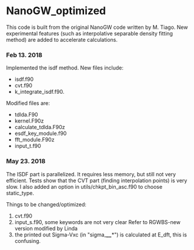 # NanoGW_optimized
This code is built from the original NanoGW code written by M. Tiago. New experimental features (such as interpolative separable density fitting method) are added to accelerate calculations. 


### Feb 13. 2018
Implemented the isdf method. 
New files include: 
* isdf.f90
* cvt.f90
* k_integrate_isdf.f90.

Modified files are:
* tdlda.F90
* kernel.F90z
* calculate_tdlda.F90z
* esdf_key_module.f90
* fft_module.F90z
* input_t.f90

### May 23. 2018
The ISDF part is parallelized. It requires less memory, but still not very efficient.
Tests show that the CVT part (finding interpolation points) is very slow. 
I also added an option in utils/chkpt_bin_asc.f90 to choose static_type.

Things to be changed/optimized:
1. cvt.f90
2. input_s.f90, some keywords are not very clear
 Refer to RGWBS-new version modified by Linda
3. the printed out Sigma-Vxc (in "sigma_***__****") is calculated at E_dft, this is confusing.
